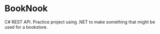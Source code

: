 # BookNook
 C# REST API. Practice project using .NET to make something that might be used for a bookstore.
